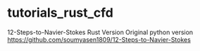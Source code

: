 # tutorials_rust_cfd
12-Steps-to-Navier-Stokes Rust Version
Original python version https://github.com/soumyasen1809/12-Steps-to-Navier-Stokes
